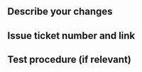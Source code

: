 ## Describe your changes
<!-- Please provide enough information so that others can review your pull request -->
<!-- If details are all included in the issue it solves, simply refer to the issue description -->

## Issue ticket number and link
<!-- Put `closes #XXXX` in your comment to auto-close the issue that your PR fixes (if such). -->

## Test procedure (if relevant)
<!-- If a specific procedure is required to review your pull request, describe it. -->
